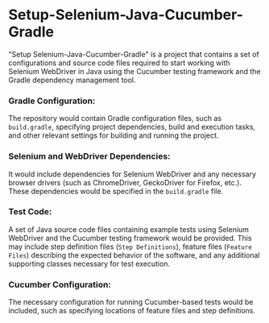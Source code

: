 # Setup-Selenium-Java-Cucumber-Gradle
"Setup Selenium-Java-Cucumber-Gradle" is a project that contains a set of configurations and source code files required to start working with Selenium WebDriver in Java using the Cucumber testing framework and the Gradle dependency management tool.
### Gradle Configuration:
The repository would contain Gradle configuration files, such as `build.gradle`, specifying project dependencies, build and execution tasks, and other relevant settings for building and running the project.

### Selenium and WebDriver Dependencies:
It would include dependencies for Selenium WebDriver and any necessary browser drivers (such as ChromeDriver, GeckoDriver for Firefox, etc.). These dependencies would be specified in the `build.gradle` file.

### Test Code:
A set of Java source code files containing example tests using Selenium WebDriver and the Cucumber testing framework would be provided. This may include step definition files (`Step Definitions`), feature files (`Feature Files`) describing the expected behavior of the software, and any additional supporting classes necessary for test execution.

### Cucumber Configuration:
The necessary configuration for running Cucumber-based tests would be included, such as specifying locations of feature files and step definitions.
